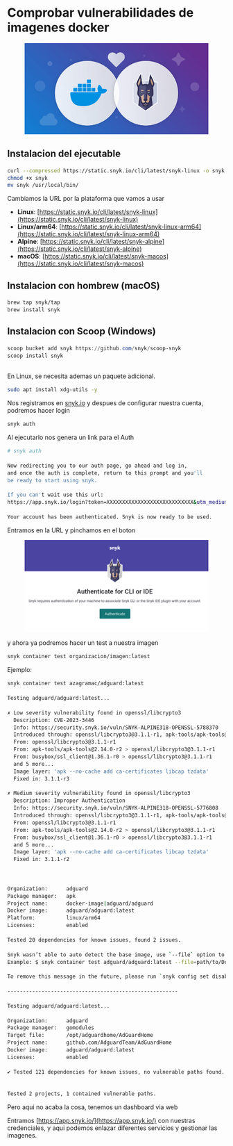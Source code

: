 # Comprobar vulnerabilidades de imagenes docker

<figure><img src="../.gitbook/assets/image (2).png" alt=""><figcaption></figcaption></figure>

## Instalacion del ejecutable

```sh
curl --compressed https://static.snyk.io/cli/latest/snyk-linux -o snyk
chmod +x snyk
mv snyk /usr/local/bin/
```

Cambiamos la URL por la plataforma que vamos a usar

* **Linux**: [https://static.snyk.io/cli/latest/snyk-linux](https://static.snyk.io/cli/latest/snyk-linux)
* **Linux/arm64**: [https://static.snyk.io/cli/latest/snyk-linux-arm64](https://static.snyk.io/cli/latest/snyk-linux-arm64)
* **Alpine**: [https://static.snyk.io/cli/latest/snyk-alpine](https://static.snyk.io/cli/latest/snyk-alpine)
* **macOS**: [https://static.snyk.io/cli/latest/snyk-macos](https://static.snyk.io/cli/latest/snyk-macos)

## Instalacion con hombrew (macOS)

```bash
brew tap snyk/tap
brew install snyk
```

## Instalacion con Scoop (Windows)

```powershell
scoop bucket add snyk https://github.com/snyk/scoop-snyk
scoop install snyk
```

\
En Linux, se necesita ademas un paquete adicional.

```sh
sudo apt install xdg-utils -y
```



Nos registramos en [snyk.io](https://snyk.io) y despues de configurar nuestra cuenta, podremos hacer login

```sh
snyk auth
```

Al ejecutarlo nos genera un link para el Auth

```sh
# snyk auth

Now redirecting you to our auth page, go ahead and log in,
and once the auth is complete, return to this prompt and you'll
be ready to start using snyk.

If you can't wait use this url:
https://app.snyk.io/login?token=XXXXXXXXXXXXXXXXXXXXXXXXXXXX&utm_medium=cli&utm_source=cli&utm_campaign=CLI_V1_PLUGIN&utm_campaign_content=1.1196.0&os=linux&docker=false

Your account has been authenticated. Snyk is now ready to be used.
```

Entramos en la URL y pinchamos en el boton

<figure><img src="../.gitbook/assets/Captura desde 2023-07-28 14-40-35.png" alt=""><figcaption></figcaption></figure>

y ahora ya podremos hacer un test a nuestra imagen

```sh
snyk container test organizacion/imagen:latest
```

Ejemplo:

```sh
snyk container test azagramac/adguard:latest

Testing adguard/adguard:latest...

✗ Low severity vulnerability found in openssl/libcrypto3
  Description: CVE-2023-3446
  Info: https://security.snyk.io/vuln/SNYK-ALPINE318-OPENSSL-5788370
  Introduced through: openssl/libcrypto3@3.1.1-r1, apk-tools/apk-tools@2.14.0-r2, busybox/ssl_client@1.36.1-r0, ca-certificates/ca-certificates@20230506-r0, openssl/libssl3@3.1.1-r1
  From: openssl/libcrypto3@3.1.1-r1
  From: apk-tools/apk-tools@2.14.0-r2 > openssl/libcrypto3@3.1.1-r1
  From: busybox/ssl_client@1.36.1-r0 > openssl/libcrypto3@3.1.1-r1
  and 5 more...
  Image layer: 'apk --no-cache add ca-certificates libcap tzdata'
  Fixed in: 3.1.1-r3

✗ Medium severity vulnerability found in openssl/libcrypto3
  Description: Improper Authentication
  Info: https://security.snyk.io/vuln/SNYK-ALPINE318-OPENSSL-5776808
  Introduced through: openssl/libcrypto3@3.1.1-r1, apk-tools/apk-tools@2.14.0-r2, busybox/ssl_client@1.36.1-r0, ca-certificates/ca-certificates@20230506-r0, openssl/libssl3@3.1.1-r1
  From: openssl/libcrypto3@3.1.1-r1
  From: apk-tools/apk-tools@2.14.0-r2 > openssl/libcrypto3@3.1.1-r1
  From: busybox/ssl_client@1.36.1-r0 > openssl/libcrypto3@3.1.1-r1
  and 5 more...
  Image layer: 'apk --no-cache add ca-certificates libcap tzdata'
  Fixed in: 3.1.1-r2



Organization:      adguard
Package manager:   apk
Project name:      docker-image|adguard/adguard
Docker image:      adguard/adguard:latest
Platform:          linux/arm64
Licenses:          enabled

Tested 20 dependencies for known issues, found 2 issues.

Snyk wasn’t able to auto detect the base image, use `--file` option to get base image remediation advice.
Example: $ snyk container test adguard/adguard:latest --file=path/to/Dockerfile

To remove this message in the future, please run `snyk config set disableSuggestions=true`

-------------------------------------------------------

Testing adguard/adguard:latest...

Organization:      adguard
Package manager:   gomodules
Target file:       /opt/adguardhome/AdGuardHome
Project name:      github.com/AdguardTeam/AdGuardHome
Docker image:      adguard/adguard:latest
Licenses:          enabled

✔ Tested 121 dependencies for known issues, no vulnerable paths found.


Tested 2 projects, 1 contained vulnerable paths.
```

Pero aqui no acaba la cosa, tenemos un dashboard via web

Entramos [https://app.snyk.io/](https://app.snyk.io/) con nuestras credenciales, y aqui podemos enlazar diferentes servicios y gestionar las imagenes.&#x20;
